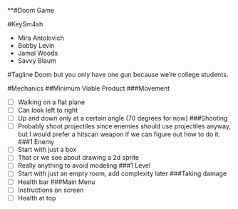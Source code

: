 **#Doom Game

#KeySm4sh
- Mira Antolovich
- Bobby Levin
- Jamal Woods
- Savvy Blaum

#Tagline
Doom but you only have one gun because we’re college students.

#Mechanics
##Minimum Viable Product
###Movement
- [ ] Walking on a flat plane
- [ ] Can look left to right
- [ ] Up and down only at a certain angle (70 degrees for now)
###Shooting
- [ ] Probably shoot projectiles since enemies should use projectiles anyway, but I would prefer a hitscan weapon if we can figure out how to do it.
###1 Enemy
- [ ] Start with just a box
- [ ] That or we see about drawing a 2d sprite
- [ ] Really anything to avoid modeling
###1 Level
- [ ] Start with just an empty room, add complexity later
###Taking damage
- [ ] Health bar
###Main Menu
- [ ] Instructions on screen
- [ ] Health at top
